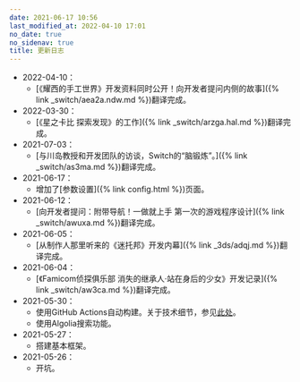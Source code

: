 ```yaml
---
date: 2021-06-17 10:56
last_modified_at: 2022-04-10 17:01
no_date: true
no_sidenav: true
title: 更新日志
---
```

- 2022-04-10：
  - [《耀西的手工世界》开发资料同时公开！向开发者提问内侧的故事]({% link _switch/aea2a.ndw.md %})翻译完成。
- 2022-03-30：
  - [《星之卡比 探索发现》的工作]({% link _switch/arzga.hal.md %})翻译完成。
- 2021-07-03：
  - [与川岛教授和开发团队的访谈，Switch的“脑锻炼”。]({% link _switch/as3ma.md %})翻译完成。
- 2021-06-17：
  - 增加了[参数设置]({% link config.html %})页面。
- 2021-06-12：
  - [向开发者提问：附带导航！一做就上手 第一次的游戏程序设计]({% link _switch/awuxa.md %})翻译完成。
- 2021-06-05：
  - [从制作人那里听来的《迷托邦》开发内幕]({% link _3ds/adqj.md %})翻译完成。
- 2021-06-04：
  - [《Famicom侦探俱乐部 消失的继承人·站在身后的少女》开发记录]({% link _switch/aw3ca.md %})翻译完成。
- 2021-05-30：
  - 使用GitHub Actions自动构建。关于技术细节，参见[此处](https://xzonn.top/posts/Static-Website-Auto-building-by-GitHub.html)。
  - 使用Algolia搜索功能。
- 2021-05-27：
  - 搭建基本框架。
- 2021-05-26：
  - 开坑。